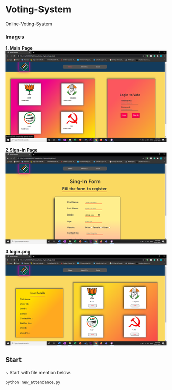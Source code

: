 # Voting-System
Online-Voting-System

### Images

**1. Main Page**
![alt text](Project-images/main-page.png)

**2.Sign-in Page**
![alt text](Project-images/sign-form.png)

**3.login.png**
![alt text](Project-images/login.png)

## Start
~ Start with file mention below.
```bash
python new_attendance.py
```
